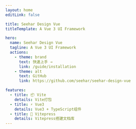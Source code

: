 ```yaml
---
layout: home
editLink: false

title: Seehar Design Vue
titleTemplate: A Vue 3 UI Framework

hero:
  name: Seehar Design Vue
  tagline: A Vue 3 UI Framework
  actions:
    - theme: brand
      text: 快速上手 →
      link: /guide/installation
    - theme: alt
      text: GitHub
      link: https://github.com/seehar/seehar-design-vue

features:
  - title: 📦 Vite
    details: Vite打包
  - title: ⚡️ Vue3
    details: Vue3 + TypeScript组件
  - title: 📃 Vitepress
    details: Vitepress搭建文档库
---
```

